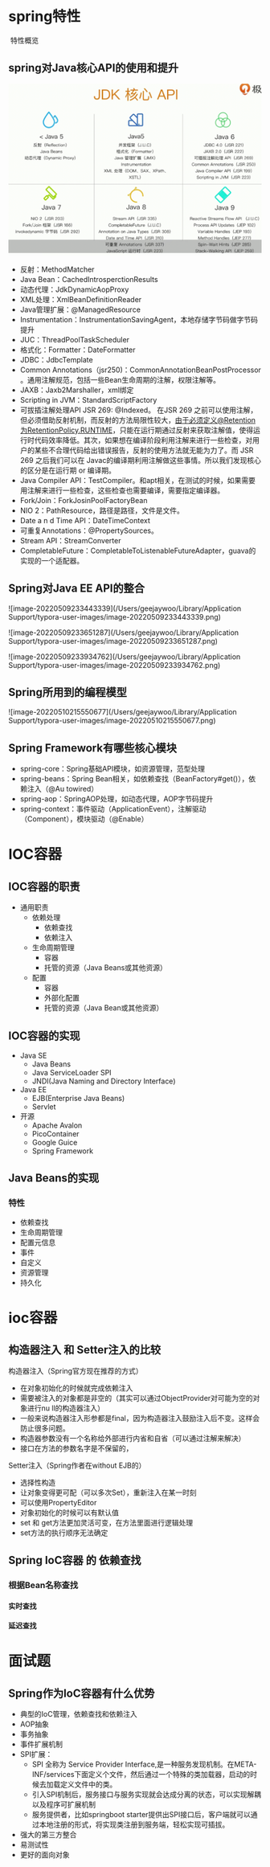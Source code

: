 # spring特性

​	特性概览

## spring对Java核心API的使用和提升

![image-20220509223742274](./spring-core/image-20220509223742274.png)

- 反射：MethodMatcher
- Java Bean：CachedIntrosperctionResults
- 动态代理：JdkDynamicAopProxy  
- XML处理：XmlBeanDefinitionReader
- Java管理扩展：@ManagedResource
- Instrumentation：InstrumentationSavingAgent，本地存储字节码做字节码提升
- JUC：ThreadPoolTaskScheduler
- 格式化：Formatter：DateFormatter
- JDBC：JdbcTemplate
- Common Annotations（jsr250)：CommonAnnotationBeanPostProcessor 。通用注解规范，包括一些Bean生命周期的注解，权限注解等。
- JAXB：Jaxb2Marshaller，xml绑定
- Scripting in JVM：StandardScriptFactory
- 可拔插注解处理API JSR 269: @Indexed。
  在JSR 269 之前可以使用注解，但必须借助反射机制，而反射的方法局限性较大，由于必须定义@Retention为RetentionPolicy.RUNTIME，只能在运行期通过反射来获取注解值，使得运行时代码效率降低。其次，如果想在编译阶段利用注解来进行一些检查，对用户的某些不合理代码给出错误报告，反射的使用方法就无能为力了。而 JSR 269 之后我们可以在 Javac的编译期利用注解做这些事情。所以我们发现核心的区分是在运行期 or 编译期。
- Java Compiler API：TestCompiler。和apt相关，在测试的时候，如果需要用注解来进行一些检查，这些检查也需要编译，需要指定编译器。
- Fork/Join：ForkJosinPoolFactoryBean
- NIO 2：PathResource，路径是路径，文件是文件。
- Date a n d Time API：DateTimeContext
- 可重复Annotations：@PropertySources。
- Stream API：StreamConverter
- CompletableFuture：CompletableToListenableFutureAdapter，guava的实现的一个适配器。

## Spring对Java EE API的整合

![image-20220509233443339](/Users/geejaywoo/Library/Application Support/typora-user-images/image-20220509233443339.png)

![image-20220509233651287](/Users/geejaywoo/Library/Application Support/typora-user-images/image-20220509233651287.png)

![image-20220509233934762](/Users/geejaywoo/Library/Application Support/typora-user-images/image-20220509233934762.png)

## Spring所用到的编程模型

![image-20220510215550677](/Users/geejaywoo/Library/Application Support/typora-user-images/image-20220510215550677.png)

## Spring Framework有哪些核心模块

- spring-core：Spring基础API模块，如资源管理，范型处理
- spring-beans：Spring Bean相关，如依赖查找（BeanFactory#get()），依赖注入（@Au towired）
- spring-aop：SpringAOP处理，如动态代理，AOP字节码提升
- spring-context：事件驱动（ApplicationEvent），注解驱动（Component），模块驱动（@Enable）

# IOC容器

## IOC容器的职责

- 通用职责
  - 依赖处理
    - 依赖查找
    - 依赖注入
  - 生命周期管理
    - 容器
    - 托管的资源（Java Beans或其他资源）
  - 配置
    - 容器
    - 外部化配置
    - 托管的资源（Java Bean或其他资源）

## IOC容器的实现

- Java SE
  - Java Beans
  - Java ServiceLoader SPI
  - JNDI(Java Naming and Directory Interface)
- Java EE
  - EJB(Enterprise Java Beans)
  - Servlet
- 开源
  - Apache Avalon
  - PicoContainer
  - Google Guice
  - Spring Framework

## Java Beans的实现

### 特性

- 依赖查找
- 生命周期管理
- 配置元信息
- 事件
- 自定义
- 资源管理
- 持久化

# ioc容器

## 构造器注入 和 Setter注入的比较

构造器注入（Spring官方现在推荐的方式）

- 在对象初始化的时候就完成依赖注入
- 需要被注入的对象都是非空的（其实可以通过ObjectProvider对可能为空的对象进行nu ll的构造器注入）
- 一般来说构造器注入形参都是final，因为构造器注入鼓励注入后不变。这样会防止很多问题。
- 构造器参数没有一个名称给外部进行内省和自省（可以通过注解来解决）
- 接口在方法的参数名字是不保留的，

Setter注入（Spring作者在without EJB的）

- 选择性构造
- 让对象变得更可配（可以多次Set），重新注入在某一时刻
- 可以使用PropertyEditor
- 对象初始化的时候可以有默认值
- set 和 get方法更加灵活可变，在方法里面进行逻辑处理
- set方法的执行顺序无法确定

## Spring IoC容器 的 依赖查找

### 根据Bean名称查找

#### 实时查找

#### 延迟查找

# 面试题

## Spring作为IoC容器有什么优势

- 典型的IoC管理，依赖查找和依赖注入
- AOP抽象
- 事务抽象
- 事件扩展机制
- SPI扩展：
  - SPI 全称为 Service Provider Interface,是一种服务发现机制。在META-INF/services下面定义个文件，然后通过一个特殊的类加载器，启动的时候去加载定义文件中的类。
  - 引入SPI机制后，服务接口与服务实现就会达成分离的状态，可以实现解耦以及程序可扩展机制
  - 服务提供者，比如springboot starter提供出SPI接口后，客户端就可以通过本地注册的形式，将实现类注册到服务端，轻松实现可插拔。
- 强大的第三方整合
- 易测试性
- 更好的面向对象
